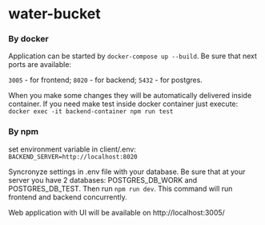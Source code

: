 # water-bucket

### By docker

Application can be started by `docker-compose up --build`.
Be sure that next ports are available:

`3005` - for frontend; `8020` - for backend; `5432` - for postgres.

When you make some changes they will be automatically delivered inside container.
If you need make test inside docker container just execute:
`docker exec -it backend-container npm run test`

### By npm

set environment variable in client/.env:
`BACKEND_SERVER=http://localhost:8020`

Syncronyze settings in .env file with your database.
Be sure that at your server you have 2 databases: POSTGRES_DB_WORK and POSTGRES_DB_TEST. 
Then run `npm run dev`. This command will run frontend and backend concurrently.

Web application with UI will be available on http://localhost:3005/

